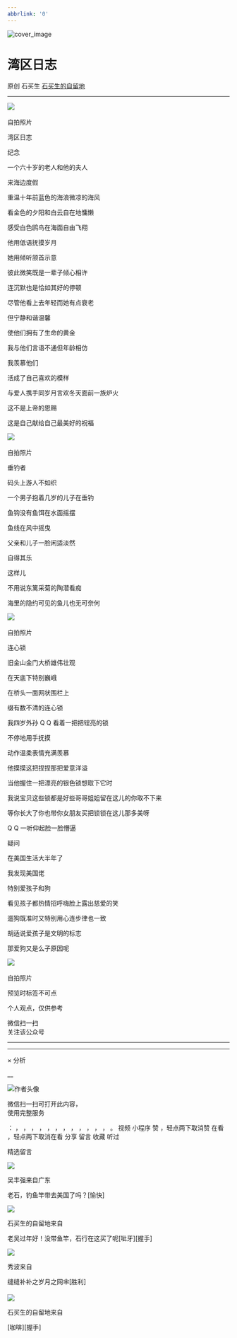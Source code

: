 ```yaml
---
abbrlink: '0'
---
```

![cover_image](https://mmbiz.qpic.cn/sz_mmbiz_jpg/hVNLue76Eh8RBNu1ttSP99zPbo1wOcOKmtsIYPux3kv9Gjvw1oDF9rJw29sa8qZpnmcYnMU53jMQHfK6ySWndg/0?wx_fmt=jpeg)

#  湾区日志

原创  石买生  [ 石买生的自留地 ](javascript:void\(0\);)

__ _ _ _ _

![](https://mmbiz.qpic.cn/sz_mmbiz_jpg/hVNLue76Eh8RBNu1ttSP99zPbo1wOcOKTIDfsoaVB5nqgqRTXvHbccRDiaVg9hyZC8VnIskibC0It1QTBYNGlib4Q/640?wx_fmt=jpeg)
​

自拍照片

  

湾区日志

  

  

纪念

  

一个六十岁的老人和他的夫人

来海边度假

重温十年前蓝色的海浪微凉的海风

看金色的夕阳和白云自在地慵懒

感受白色鸥鸟在海面自由飞翔

他用低语抚摸岁月

她用倾听颔首示意

彼此微笑既是一辈子倾心相许

连沉默也是恰如其好的停顿

尽管他看上去年轻而她有点衰老

但宁静和谐温馨

使他们拥有了生命的黄金

我与他们言语不通但年龄相仿

我羡慕他们

活成了自己喜欢的模样

与爱人携手同岁月言欢冬天面前一族炉火

这不是上帝的恩赐

这是自己献给自己最美好的祝福

![](https://mmbiz.qpic.cn/sz_mmbiz_jpg/hVNLue76Eh8RBNu1ttSP99zPbo1wOcOKbJ8ItPic73L2eFI639hCahKVDQ27qY47EDjcjZgzgfWYUL9gYiaY52CQ/640?wx_fmt=jpeg)
​

自拍照片

  

  

垂钓者

  

码头上游人不如织

一个男子抱着几岁的儿子在垂钓

鱼钩没有鱼饵在水面摇摆

鱼线在风中摇曳

父亲和儿子一脸闲适淡然

自得其乐

这样儿

不用说东篱采菊的陶潜看痴

海里的隐约可见的鱼儿也无可奈何

![](https://mmbiz.qpic.cn/sz_mmbiz_jpg/hVNLue76Eh8RBNu1ttSP99zPbo1wOcOK0voPiaP0SbsqVs3x86MCMnUjqBY5mRYocbOKmExovjLw1pJm0iaRAmmA/640?wx_fmt=jpeg)
​

自拍照片

  

  

连心锁

  

旧金山金门大桥雄伟壮观

在天底下特别巍峨

在桥头一面网状围栏上

缀有数不清的连心锁

我四岁外孙  Q Q  看着一把把锃亮的锁

不停地用手抚摸

动作温柔表情充满羡慕

他摸摸这把捏捏那把爱意洋溢

当他握住一把漂亮的银色锁想取下它时

我说宝贝这些锁都是好些哥哥姐姐留在这儿的你取不下来

等你长大了你也带你女朋友买把锁锁在这儿那多美呀

Q Q  一听仰起脸一脸懵逼

  

  

疑问

  

在美国生活大半年了

我发现美国佬

特别爱孩子和狗

看见孩子都热情招呼嗨脸上露出慈爱的笑

遛狗既准时又特别用心连步律也一致

胡适说爱孩子是文明的标志

那爱狗又是么子原因呢

![](https://mmbiz.qpic.cn/sz_mmbiz_jpg/hVNLue76Eh8RBNu1ttSP99zPbo1wOcOKKicF3qjeR16icmQQYpecXAia6OCJBmPebcjaSpkB3ibTCKCiaHCia6xqsCUg/640?wx_fmt=jpeg)
​

自拍照片

  

预览时标签不可点

个人观点，仅供参考

微信扫一扫  
关注该公众号





****



****



×  分析

__

![作者头像](http://mmbiz.qpic.cn/mmbiz_png/hVNLue76EhibricgkQZeT964ria54dgJkqVBX9ibyvn7PmGOltlupHdVshOibeQZDSypqiaIBNKdw8cwXfXfBZkPVgVg/0?wx_fmt=png)

微信扫一扫可打开此内容，  
使用完整服务

：  ，  ，  ，  ，  ，  ，  ，  ，  ，  ，  ，  ，  。  视频  小程序  赞  ，轻点两下取消赞  在看  ，轻点两下取消在看
分享  留言  收藏  听过

精选留言

![](http://wx.qlogo.cn/mmopen/0csZtXb7CRWfKb2ib2riaRcHiaQdvbBFSo5XzgvJrfjPJqNiaicTNroH1HOWI7wMyLsqSDor6UK81ck8ibgnPenTwzA2ukl0oRQrMp/64)

吴丰强来自广东

老石，钓鱼竿带去美国了吗？[愉快]

![](http://wx.qlogo.cn/mmhead/Q3auHgzwzM4ELPv9zSiaIDouClt0fOcfibXKFibPXptvGvnLVF6qUCyQg/64)

石买生的自留地来自

老吴过年好！没带鱼竿，石行在这买了呢[呲牙][握手]

![](http://wx.qlogo.cn/mmopen/zGMQ7uVeU4UHFF6s5FIoL3BG08mXNx61xviabtXG664iaTgKbKibDTAWXnhVdufSIbcg5E8ftl1mIdEDwHq57ZxTUTG1kwlr6IN/64)

秀波来自

缝缝补补之岁月之网🕸️[胜利]

![](http://wx.qlogo.cn/mmhead/Q3auHgzwzM4ELPv9zSiaIDouClt0fOcfibXKFibPXptvGvnLVF6qUCyQg/64)

石买生的自留地来自

[咖啡][握手]


